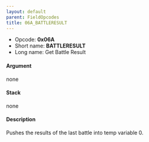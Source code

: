 ```yaml
---
layout: default
parent: FieldOpcodes
title: 06A_BATTLERESULT
---
```


-   Opcode: **0x06A**
-   Short name: **BATTLERESULT**
-   Long name: Get Battle Result

#### Argument

none

#### Stack

none

#### Description

Pushes the results of the last battle into temp variable 0.
